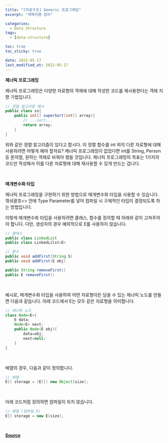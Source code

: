 ```yaml
---
title: "[자료구조] Generic 프로그래밍"
excerpt: "객체지향 정리"

categories:
  - Data Structure
tags:
  - [data-structure]

toc: true
toc_sticky: true

date: 2022-05-17
last_modified_at: 2022-05-17
---
```


**제너릭 프로그래밍**

 

제너릭 프로그래밍은 다양한 자료형의 객체에 대해 작성한 코드를 재사용한다는 객체 지향 기법입니다.

```java
// 정렬 알고리즘 예시
public class ss{
	public int[] superSort(int[] array){
		// ...sort...
		return array;
	}
}
```

위와 같은 정렬 알고리즘이 있다고 합시다. 이 정렬 함수를 int 외의 다른 자료형에 대해 사용하려면 어떻게 해야 할까요? 제너릭 프로그래밍이 없었다면 int를 String, Person 등 문자열, 원하는 객체로 바꿔야 했을 것입니다. 제너릭 프로그래밍의 목표는 1가지의 코드만 작성해서 이를 다른 자료형에 대해 재사용할 수 있게 만드는 겁니다.

<br>

**매개변수화 타입**

 

제너릭 프로그래밍을 구현하기 위한 방법으로 매개변수화 타입을 사용할 수 있습니다. 꺾쇠괄호<> 안에 Type Parameter를 넣어 컴파일 시 구체적인 타입이 결정되도록 하는 방법입니다.


이렇게 매개변수화 타입을 사용하려면 클래스, 함수를 정의할 때 아래와 같이 고쳐주어야 합니다. 다만, 생성자의 경우 예외적으로 E를 사용하지 않습니다. 

```java
// 클래스
public class LinkedList
public class LinkedLilst<E>

// 함수
public void addFirst(String S)
public void addFirst(E obj)

public String removeFirst()
public E removeFirst()
```
<br>

예시로, 매개변수화 타입을 사용하여 어떤 자료형이든 담을 수 있는 제너릭 노드를 만들면 다음과 같습니다. 아래 코드에서 E는 모두 같은 자료형을 의미합니다.

```java
// 제너릭 노드
class Node<E>{
	E data;
	Node<E> next;
	public Node(E obj){
		data=obj;
		next=null;
	}
}
```

<br>

배열의 경우, 다음과 같이 정의합니다.

```java
// 배열
E[] storage = (E[]) new Object[size];
```

<br>

아래 코드처럼 정의하면 컴파일이 되지 않습니다.

```java
// 배열 (컴파일 X)
E[] storage = new E[size];
```

<br>

[**Source**](https://www.boostcourse.org/cs204/joinLectures/145114)